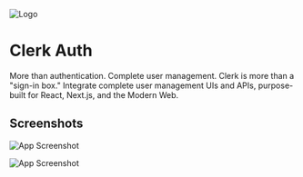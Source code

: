![Logo](https://images.crunchbase.com/image/upload/c_lpad,h_256,w_256,f_auto,q_auto:eco,dpr_1/a1iakwzbac96qzymzwtq)

# Clerk Auth

More than authentication.
Complete user management.
Clerk is more than a "sign-in box." Integrate complete user management UIs and APIs, purpose-built for React, Next.js, and the Modern Web.

## Screenshots

![App Screenshot](https://cdn.sanity.io/images/e1ql88v4/production/2c9fa07f8f2c4f1fa5ba6fb5196ba45b31a694e1-2400x1260.png?fit=max&auto=format&w=1200&h=630&fm=png)

![App Screenshot](https://cdn.sanity.io/images/e1ql88v4/production/a37e8ca7365432384210b4b61e7c11d631148c14-2000x1016.webp?fit=max&auto=format&w=1200&h=630&fm=png)
